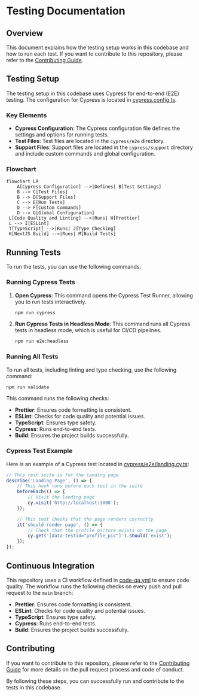 # Testing Documentation

## Overview

This document explains how the testing setup works in this codebase and how to run each test. If you want to contribute to this repository, please refer to the [Contributing Guide](../../CONTRIBUTING.md).

## Testing Setup

The testing setup in this codebase uses Cypress for end-to-end (E2E) testing. The configuration for Cypress is located in [cypress.config.ts](../../cypress.config.ts).

### Key Elements

- **Cypress Configuration**: The Cypress configuration file defines the settings and options for running tests.
- **Test Files**: Test files are located in the `cypress/e2e` directory.
- **Support Files**: Support files are located in the `cypress/support` directory and include custom commands and global configuration.

### Flowchart

```mermaid
flowchart LR
    A[Cypress Configuration] -->|Defines| B[Test Settings]
    B --> C[Test Files]
    B --> D[Support Files]
    C --> E[Run Tests]
    D --> F[Custom Commands]
    D --> G[Global Configuration]
 L[Code Quality and Linting] -->|Runs| H[Prettier]
 L --> I[ESLint]
 T[TypeScript] -->|Runs| J[Type Checking]
 K[NextJS Build] -->|Runs| M[Build Tests]
```

## Running Tests

To run the tests, you can use the following commands:

### Running Cypress Tests

1. **Open Cypress**: This command opens the Cypress Test Runner, allowing you to run tests interactively.

    ```sh
    npm run cypress
    ```

2. **Run Cypress Tests in Headless Mode**: This command runs all Cypress tests in headless mode, which is useful for CI/CD pipelines.

    ```sh
    npm run e2e:headless
    ```

### Running All Tests

To run all tests, including linting and type checking, use the following command:

```sh
npm run validate
```

This command runs the following checks:

- **Prettier**: Ensures code formatting is consistent.
- **ESLint**: Checks for code quality and potential issues.
- **TypeScript**: Ensures type safety.
- **Cypress**: Runs end-to-end tests.
- **Build**: Ensures the project builds successfully.

### Cypress Test Example

Here is an example of a Cypress test located in [cypress/e2e/landing.cy.ts](../../cypress/e2e/landing.cy.ts):

```ts
// This test suite is for the landing page
describe('Landing Page', () => {
	// This hook runs before each test in the suite
	beforeEach(() => {
		// Visit the landing page
		cy.visit('http://localhost:3000');
	});

	// This test checks that the page renders correctly
	it('should render page', () => {
		// Check that the profile picture exists on the page
		cy.get('[data-testid="profile_pic"]').should('exist');
	});
});
```

## Continuous Integration

This repository uses a CI workflow defined in [code-qa.yml](../../.github/workflows/code-qa.yml) to ensure code quality. The workflow runs the following checks on every push and pull request to the `main` branch:

- **Prettier**: Ensures code formatting is consistent.
- **ESLint**: Checks for code quality and potential issues.
- **TypeScript**: Ensures type safety.
- **Cypress**: Runs end-to-end tests.
- **Build**: Ensures the project builds successfully.

## Contributing

If you want to contribute to this repository, please refer to the [Contributing Guide](../../CONTRIBUTING.md) for more details on the pull request process and code of conduct.

By following these steps, you can successfully run and contribute to the tests in this codebase.
